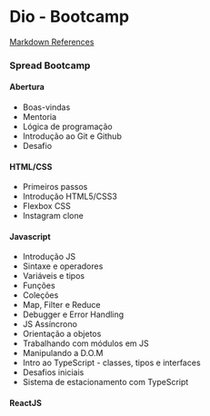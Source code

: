 # Dio - Bootcamp

[Markdown References](https://www.markdownguide.org/basic-syntax/)

### Spread Bootcamp

#### Abertura
- Boas-vindas
- Mentoria
- Lógica de programação
- Introdução ao Git e Github
- Desafio

#### HTML/CSS
- Primeiros passos
- Introdução HTML5/CSS3
- Flexbox CSS
- Instagram clone

#### Javascript
- Introdução JS
- Sintaxe e operadores
- Variáveis e tipos
- Funções
- Coleções
- Map, Filter e Reduce
- Debugger e Error Handling
- JS Assíncrono
- Orientação a objetos
- Trabalhando com módulos em JS
- Manipulando a D.O.M
- Intro ao TypeScript - classes, tipos e interfaces
- Desafios iniciais
- Sistema de estacionamento com TypeScript

#### ReactJS
